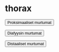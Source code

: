 # thorax

<button class="green-button" id="thorax_proksimaalinen">Proksimaaliset murtumat</button>

<button class="green-button" id="thorax_diafyysi">Diafyysin murtumat</button>

<button class="green-button" id="thorax_distaalinen">Distaaliset murtumat</button>

